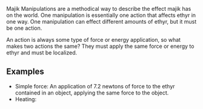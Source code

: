 Majik Manipulations are a methodical way to describe the effect majik has on the world. One manipulation is essentially one action that affects ethyr in one way. One manipulation can effect different amounts of ethyr, but it must be one action.

An action is always some type of force or energy application, so what makes two actions the same? They must apply the same force or energy to ethyr and must be localized.

## Examples
- Simple force:
An application of 7.2 newtons of force to the ethyr contained in an object, applying the same force to the object.
- Heating:
